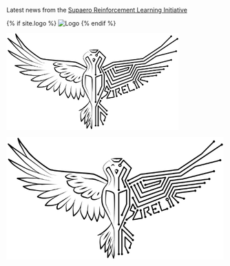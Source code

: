 Latest news from the [Supaero Reinforcement Learning Initiative](https://sureli.isae-supaero.fr)

{% if site.logo %}
<img src="{{site.logo | relative_url}}" alt="Logo" width="400px" />
{% endif %}

<img src="assets/LogoSureli-black.png" alt="Logo" width="400px" />

![SuReLI-logo](assets/LogoSureli-black.png)

